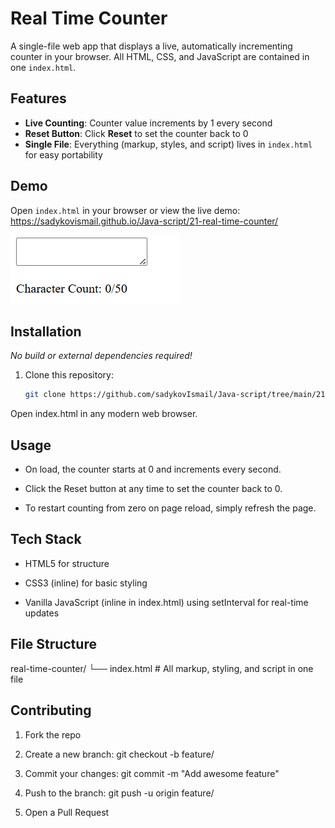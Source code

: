 # Real Time Counter

A single-file web app that displays a live, automatically incrementing counter in your browser. All HTML, CSS, and JavaScript are contained in one `index.html`.

## Features

- **Live Counting**: Counter value increments by 1 every second  
- **Reset Button**: Click **Reset** to set the counter back to 0  
- **Single File**: Everything (markup, styles, and script) lives in `index.html` for easy portability  

## Demo

Open `index.html` in your browser or view the live demo:  
<https://sadykovismail.github.io/Java-script/21-real-time-counter/>

![Screenshot of the Real Time Counter](./screenshot.png)

## Installation

_No build or external dependencies required!_

1. Clone this repository:  
   ```bash
   git clone https://github.com/sadykovIsmail/Java-script/tree/main/21-real-time-counter
Open index.html in any modern web browser.

## Usage
- On load, the counter starts at 0 and increments every second.

- Click the Reset button at any time to set the counter back to 0.

- To restart counting from zero on page reload, simply refresh the page.

## Tech Stack
- HTML5 for structure

- CSS3 (inline) for basic styling

- Vanilla JavaScript (inline in index.html) using setInterval for real-time updates

## File Structure

real-time-counter/
└── index.html    # All markup, styling, and script in one file
## Contributing
1) Fork the repo

2) Create a new branch:
git checkout -b feature/<your-branch-name>

3) Commit your changes:
git commit -m "Add awesome feature"

4) Push to the branch:
git push -u origin feature/<your-branch-name>

5) Open a Pull Request